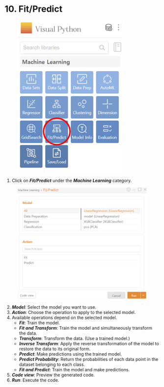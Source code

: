 # 10. Fit/Predict

<figure><img src="../.gitbook/assets/image (360).png" alt="" width="352"><figcaption></figcaption></figure>

1. Click on _**Fit/Predict**_ under the _**Machine Learning**_ category.

<figure><img src="../.gitbook/assets/image (361).png" alt="" width="563"><figcaption></figcaption></figure>

2. _**Model**_: Select the model you want to use.
3. _**Action**_: Choose the operation to apply to the selected model.
4. Available operations depend on the selected model.
   * _**Fit**_: Train the model.
   * _**Fit and Transform**_: Train the model and simultaneously transform the data.
   * _**Transform**_: Transform the data. (Use a trained model.)
   * _**Inverse Transform**_: Apply the reverse transformation of the model to restore the data to its original form.
   * _**Predict**_: Make predictions using the trained model.
   * _**Predict Probability**_: Return the probabilities of each data point in the dataset belonging to each class.
   * _**Fit and Predict**_: Train the model and make predictions.
5. _**Code view**_: Preview the generated code.
6. _**Run**_: Execute the code.

